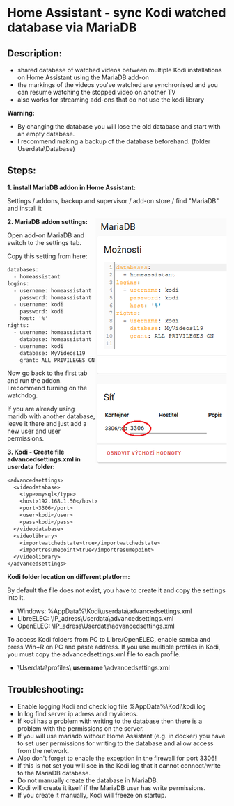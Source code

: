 # Home Assistant - sync Kodi watched database via MariaDB

## Description:
- shared database of watched videos between multiple Kodi installations on Home Assistant using the MariaDB add-on
- the markings of the videos you've watched are synchronised and you can resume watching the stopped video on another TV
- also works for streaming add-ons that do not use the kodi library

**Warning:**
- By changing the database you will lose the old database and start with an empty database.
- I recommend making a backup of the database beforehand. (folder Userdata\Database)

## Steps:

**1. install MariaDB addon in Home Assistant:**

Settings / addons, backup and supervisor / add-on store / find "MariaDB" and install it

<img align="right" src="https://github.com/peca2345/Home-Assistant---sync-Kodi-db-via-mariadb/blob/main/IMG/mariadb_settings.png?raw=true">

**2. MariaDB addon settings:**

Open add-on MariaDB and switch to the settings tab.

Copy this setting from here:

```
databases:
  - homeassistant
logins:
  - username: homeassistant
    password: homeassistant
  - username: kodi
    password: kodi
    host: '%'
rights:
  - username: homeassistant
    database: homeassistant
  - username: kodi
    database: MyVideos119
    grant: ALL PRIVILEGES ON
```

Now go back to the first tab and run the addon.  
I recommend turning on the watchdog.

If you are already using maridb with another database, leave it there and just add a new user and user permissions.

**3. Kodi - Create file advancedsettings.xml in userdata folder:**

```
<advancedsettings>
  <videodatabase>
    <type>mysql</type>
    <host>192.168.1.50</host>
    <port>3306</port>
    <user>kodi</user>
    <pass>kodi</pass>
  </videodatabase> 
  <videolibrary>
    <importwatchedstate>true</importwatchedstate>
    <importresumepoint>true</importresumepoint>
  </videolibrary>
</advancedsettings>
```

**Kodi folder location on different platform:**

By default the file does not exist, you have to create it and copy the settings into it.

- Windows: %AppData%\Kodi\userdata\advancedsettings.xml
- LibreELEC: \\IP_adress\Userdata\advancedsettings.xml
- OpenELEC: \\IP_adress\\Userdata\advancedsettings.xml

To access Kodi folders from PC to Libre/OpenELEC, enable samba and press Win+R on PC and paste address.
If you use multiple profiles in Kodi, you must copy the advancedsettings.xml file to each profile.

- \Userdata\profiles\ **username** \advancedsettings.xml

## Troubleshooting:

- Enable logging Kodi and check log file %AppData%\Kodi\kodi.log
- In log find server ip adress and myvideos.
- If kodi has a problem with writing to the database then there is a problem with the permissions on the server.
- If you will use mariadb without Home Assistant (e.g. in docker) you have to set user permissions for writing to the database and allow access from the network. 
- Also don't forget to enable the exception in the firewall for port 3306! 
- If this is not set you will see in the Kodi log that it cannot connect/write to the MariaDB database.
- Do not manually create the database in MariaDB. 
- Kodi will create it itself if the MariaDB user has write permissions. 
- If you create it manually, Kodi will freeze on startup.
